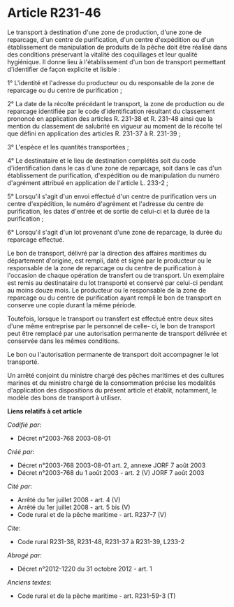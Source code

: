 # Article R231-46

Le transport à destination d'une zone de production, d'une zone de reparcage, d'un centre de purification, d'un centre
d'expédition ou d'un établissement de manipulation de produits de la pêche doit être réalisé dans des conditions préservant
la vitalité des coquillages et leur qualité hygiénique. Il donne lieu à l'établissement d'un bon de transport permettant
d'identifier de façon explicite et lisible :

1° L'identité et l'adresse du producteur ou du responsable de la zone de reparcage ou du centre de purification ;

2° La date de la récolte précédant le transport, la zone de production ou de reparcage identifiée par le code
d'identification résultant du classement prononcé en application des articles R. 231-38 et R. 231-48 ainsi que la mention du
classement de salubrité en vigueur au moment de la récolte tel que défini en application des articles R. 231-37 à R. 231-39 ;

3° L'espèce et les quantités transportées ;

4° Le destinataire et le lieu de destination complétés soit du code d'identification dans le cas d'une zone de reparcage,
soit dans le cas d'un établissement de purification, d'expédition ou de manipulation du numéro d'agrément attribué en
application de l'article L. 233-2 ;

5° Lorsqu'il s'agit d'un envoi effectué d'un centre de purification vers un centre d'expédition, le numéro d'agrément et
l'adresse du centre de purification, les dates d'entrée et de sortie de celui-ci et la durée de la purification ;

6° Lorsqu'il s'agit d'un lot provenant d'une zone de reparcage, la durée du reparcage effectué.

Le bon de transport, délivré par la direction des affaires maritimes du département d'origine, est rempli, daté et signé par
le producteur ou le responsable de la zone de reparcage ou du centre de purification à l'occasion de chaque opération de
transfert ou de transport. Un exemplaire est remis au destinataire du lot transporté et conservé par celui-ci pendant au
moins douze mois. Le producteur ou le responsable de la zone de reparcage ou du centre de purification ayant rempli le bon de
transport en conserve une copie durant la même période.

Toutefois, lorsque le transport ou transfert est effectué entre deux sites d'une même entreprise par le personnel de celle-
ci, le bon de transport peut être remplacé par une autorisation permanente de transport délivrée et conservée dans les mêmes
conditions.

Le bon ou l'autorisation permanente de transport doit accompagner le lot transporté.

Un arrêté conjoint du ministre chargé des pêches maritimes et des cultures marines et du ministre chargé de la consommation
précise les modalités d'application des dispositions du présent article et établit, notamment, le modèle des bons de
transport à utiliser.

**Liens relatifs à cet article**

_Codifié par_:

  - Décret n°2003-768 2003-08-01

_Créé par_:

  - Décret n°2003-768 2003-08-01 art. 2, annexe JORF 7 août 2003
  - Décret n°2003-768 du 1 août 2003 - art. 2 (V) JORF 7 août 2003

_Cité par_:

  - Arrêté du 1er juillet 2008 - art. 4 (V)
  - Arrêté du 1er juillet 2008 - art. 5 bis (V)
  - Code rural et de la pêche maritime - art. R237-7 (V)

_Cite_:

  - Code rural R231-38, R231-48, R231-37 à R231-39, L233-2

_Abrogé par_:

  - Décret n°2012-1220 du 31 octobre 2012 - art. 1

_Anciens textes_:

  - Code rural et de la pêche maritime - art. R231-59-3 (T)
